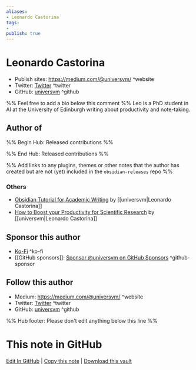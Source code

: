 ```yaml
---
aliases:
- Leonardo Castorina
tags:
- 
publish: true
---
```


# Leonardo Castorina

- Publish sites: <https://medium.com/@universvm/> ^website
- Twitter: [Twitter](https://twitter.com/leocastorina/) ^twitter
- GitHub: [universvm](https://github.com/universvm/) ^github


%% Feel free to add a bio below this comment %%
Leo is a PhD student in AI at the University of Edinburgh writing about productivity and note-taking.

## Author of

%% Begin Hub: Released contributions %%

%% End Hub: Released contributions %%

%% Add links to any plugins, themes or other notes that the author has created but are not (yet) included in the `obsidian-releases` repo %%

<!--
### Unlisted plugins
-->


### Others
- [Obsidian Tutorial for Academic Writing](https://betterhumans.pub/obsidian-tutorial-for-academic-writing-87b038060522) by [[universvm|Leonardo Castorina]]
- [How to Boost your Productivity for Scientific Research](https://betterhumans.pub/how-to-boost-your-productivity-for-scientific-research-using-obsidian-fe85c98c63c8) by [[universvm|Leonardo Castorina]]

## Sponsor this author
- [Ko-Fi](https://ko-fi.com/leocastorina) ^ko-fi
- [[GitHub sponsors]]: [Sponsor @universvm on GitHub Sponsors](https://github.com/sponsors/universvm) ^github-sponsor

<!-- - [[PayPal]]: <https://> ^paypal-->
<!-- - [[Patreon]]: <https://> ^patreon-->

## Follow this author
- Medium: <https://medium.com/@universvm/> ^website
- Twitter: [Twitter](https://twitter.com/leocastorina/) ^twitter
- GitHub: [universvm](https://github.com/universvm/) ^github
<!-- - ... -->

%% Hub footer: Please don't edit anything below this line %%

# This note in GitHub

<span class="git-footer">[Edit In GitHub](https://github.dev/obsidian-community/obsidian-hub/blob/main/01%20-%20Community/People/YTolun.md "git-hub-edit-note") | [Copy this note](https://raw.githubusercontent.com/obsidian-community/obsidian-hub/main/01%20-%20Community/People/YTolun.md "git-hub-copy-note") | [Download this vault](https://github.com/obsidian-community/obsidian-hub/archive/refs/heads/main.zip "git-hub-download-vault") </span>
